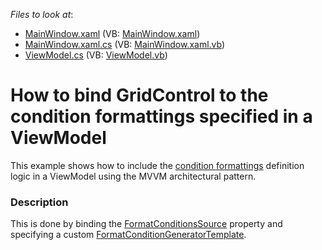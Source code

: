 <!-- default file list -->
*Files to look at*:

* [MainWindow.xaml](./CS/DXSample/MainWindow.xaml) (VB: [MainWindow.xaml](./VB/DXSample/MainWindow.xaml))
* [MainWindow.xaml.cs](./CS/DXSample/MainWindow.xaml.cs) (VB: [MainWindow.xaml.vb](./VB/DXSample/MainWindow.xaml.vb))
* [ViewModel.cs](./CS/DXSample/ViewModel.cs) (VB: [ViewModel.vb](./VB/DXSample/ViewModel.vb))
<!-- default file list end -->
# How to bind GridControl to the condition formattings specified in a ViewModel


This example shows how to include the <a href="https://documentation.devexpress.com/#WPF/CustomDocument17130">condition formattings</a> definition logic in a ViewModel using the MVVM architectural pattern.


<h3>Description</h3>

This is done by binding the <a href="https://documentation.devexpress.com/WPF/DevExpressXpfGridTableView_FormatConditionsSourcetopic.aspx">FormatConditionsSource</a> property and specifying a custom <a href="https://documentation.devexpress.com/WPF/DevExpressXpfGridTableView_FormatConditionGeneratorTemplatetopic.aspx">FormatConditionGeneratorTemplate</a>.

<br/>


